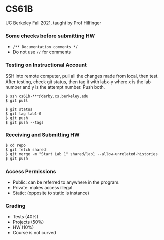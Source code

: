 # CS61B
UC Berkeley Fall 2021, taught by Prof Hilfinger

### Some checks before submitting HW
- ```/** Documentation comments */```
- Do not use ```//``` for comments

### Testing on Instructional Account
SSH into remote computer, pull all the changes made from local, then test.
After testing, check git status, then tag it with labx-y where x is the lab number and y is the attempt number. Push both.
```shell
$ ssh cs61b-***@derby.cs.berkeley.edu
$ git pull

$ git status
$ git tag lab1-0
$ git push
$ git push --tags
```

### Receiving and Submitting HW
```shell
$ cd repo
$ git fetch shared
$ git merge -m "Start Lab 1" shared/lab1 --allow-unrelated-histories
$ git push
```



### Access Permissions
- Public: can be referred to anywhere in the program. 
- Private: makes access illegal
- Static: (opposite to static is instance)

### Grading
- Tests (40%)
- Projects (50%)
- HW (10%)
- Course is not curved


